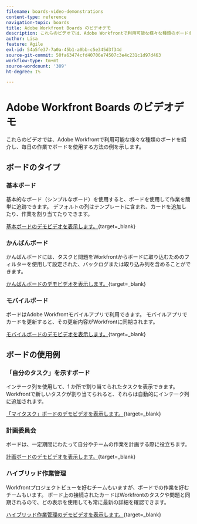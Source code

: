 ```yaml
---
filename: boards-video-demonstrations
content-type: reference
navigation-topic: boards
title: Adobe Workfront Boards のビデオデモ
description: これらのビデオでは、Adobe Workfrontで利用可能な様々な種類のボードを紹介し、毎日の作業でボードを使用する方法の例を示します。
author: Lisa
feature: Agile
exl-id: 54a5fe37-7a0a-45b1-a0bb-c5e345d3f34d
source-git-commit: 50fa63474cfd40706e74507c3e4c231c1d97d463
workflow-type: tm+mt
source-wordcount: '309'
ht-degree: 1%

---
```


# Adobe Workfront Boards のビデオデモ

これらのビデオでは、Adobe Workfrontで利用可能な様々な種類のボードを紹介し、毎日の作業でボードを使用する方法の例を示します。

## ボードのタイプ

### 基本ボード

基本的なボード（シンプルなボード）を使用すると、ボードを使用して作業を簡単に追跡できます。 デフォルトの列はテンプレートに含まれ、カードを追加したり、作業を割り当てたりできます。

[基本ボードのデモビデオを表示します。](https://video.tv.adobe.com/v/3416382/){target=_blank}

### かんばんボード

かんばんボードには、タスクと問題をWorkfrontからボードに取り込むためのフィルターを使用して設定された、バックログまたは取り込み列を含めることができます。

[かんばんボードのデモビデオを表示します。](https://video.tv.adobe.com/v/3416383/){target=_blank}

### モバイルボード

ボードはAdobe Workfrontモバイルアプリで利用できます。 モバイルアプリでカードを更新すると、その更新内容がWorkfrontに同期されます。

[モバイルボードのデモビデオを表示します。](https://video.tv.adobe.com/v/3416379/){target=_blank}

## ボードの使用例

### 「自分のタスク」を示すボード

インテーク列を使用して、1 か所で割り当てられたタスクを表示できます。 Workfrontで新しいタスクが割り当てられると、それらは自動的にインテーク列に追加されます。

[「マイタスク」ボードのデモビデオを表示します。](https://video.tv.adobe.com/v/3416378/){target=_blank}

### 計画委員会

ボードは、一定期間にわたって自分やチームの作業を計画する際に役立ちます。

[計画ボードのデモビデオを表示します。](https://video.tv.adobe.com/v/3416380/){target=_blank}

### ハイブリッド作業管理

Workfrontプロジェクトビューを好むチームもいますが、ボードでの作業を好むチームもいます。 ボード上の接続されたカードはWorkfrontのタスクや問題と同期されるので、どの表示を使用しても常に最新の詳細を確認できます。

[ハイブリッド作業管理のデモビデオを表示します。](https://video.tv.adobe.com/v/3416381/){target=_blank}
